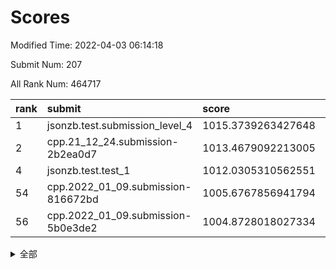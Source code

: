 # Scores

Modified Time: 2022-04-03 06:14:18

Submit Num: 207

All Rank Num: 464717

| rank |               submit               |       score        |       sigma        | pk_num |
| :--- | :--------------------------------- | :----------------- | :----------------- | :----- |
| 1    | jsonzb.test.submission_level_4     | 1015.3739263427648 | 0.8514703217663322 | 8980   |
| 2    | cpp.21_12_24.submission-2b2ea0d7   | 1013.4679092213005 | 0.7840729040181169 | 8984   |
| 4    | jsonzb.test.test_1                 | 1012.0305310562551 | 0.8003127659532193 | 8978   |
| 54   | cpp.2022_01_09.submission-816672bd | 1005.6767856941794 | 0.7286366134483412 | 8984   |
| 56   | cpp.2022_01_09.submission-5b0e3de2 | 1004.8728018027334 | 0.7403920914033765 | 8987   |


<details>
<summary>全部</summary>

| rank |                 submit                 |       score        |       sigma        | pk_num |
| :--- | :------------------------------------- | :----------------- | :----------------- | :----- |
| 1    | jsonzb.test.submission_level_4         | 1015.3739263427648 | 0.8514703217663322 | 8980   |
| 2    | cpp.21_12_24.submission-2b2ea0d7       | 1013.4679092213005 | 0.7840729040181169 | 8984   |
| 3    | gobigger.level_3.submission_level_3_22 | 1012.1338257374842 | 0.7829702126341082 | 8978   |
| 4    | jsonzb.test.test_1                     | 1012.0305310562551 | 0.8003127659532193 | 8978   |
| 5    | gobigger.level_3.submission_level_3_46 | 1011.9133244302186 | 0.7680673233625089 | 8978   |
| 6    | gobigger.level_3.submission_level_3_23 | 1011.7087459142487 | 0.7878036889182841 | 8978   |
| 7    | gobigger.level_3.submission_level_3_25 | 1011.5244715336767 | 0.7662804827786057 | 8983   |
| 8    | gobigger.level_3.submission_level_3_0  | 1011.2706862890527 | 0.7758880705072296 | 8983   |
| 9    | gobigger.level_3.submission_level_3_4  | 1011.2174397229658 | 0.7582707623594666 | 8980   |
| 10   | gobigger.level_3.submission_level_3_1  | 1010.8660375803635 | 0.7927297805369887 | 8980   |
| 11   | gobigger.level_3.submission_level_3_34 | 1010.7988590661251 | 0.7589596234038397 | 8978   |
| 12   | gobigger.level_3.submission_level_3_26 | 1010.7805422601356 | 0.7652176483788414 | 8986   |
| 13   | gobigger.level_3.submission_level_3_37 | 1010.7215546599064 | 0.7828077465451297 | 8980   |
| 14   | gobigger.level_3.submission_level_3_38 | 1010.712677964194  | 0.779546284054759  | 8982   |
| 15   | gobigger.level_3.submission_level_3_29 | 1010.7124689967668 | 0.7518396026948861 | 8982   |
| 16   | gobigger.level_3.submission_level_3_15 | 1010.6943226720714 | 0.7564926048574229 | 8979   |
| 17   | gobigger.level_3.submission_level_3_8  | 1010.6397878793749 | 0.7589291835227122 | 8981   |
| 18   | gobigger.level_3.submission_level_3_21 | 1010.3848861372393 | 0.7643196463872264 | 8983   |
| 19   | gobigger.level_3.submission_level_3_3  | 1010.3549214903393 | 0.7413655615746173 | 8982   |
| 20   | gobigger.level_3.submission_level_3_11 | 1010.3375849808695 | 0.7563812564826675 | 8981   |
| 21   | gobigger.level_3.submission_level_3_2  | 1010.3149591662882 | 0.7523633966093202 | 8976   |
| 22   | gobigger.level_3.submission_level_3_42 | 1010.2988004385401 | 0.7632154224299902 | 8985   |
| 23   | gobigger.level_3.submission_level_3_20 | 1010.2851205703414 | 0.7597811216214088 | 8976   |
| 24   | gobigger.level_3.submission_level_3_16 | 1010.2339696186199 | 0.7716961240248329 | 8980   |
| 25   | gobigger.level_3.submission_level_3_49 | 1010.2225824170239 | 0.7796055604202397 | 8981   |
| 26   | gobigger.level_3.submission_level_3_44 | 1010.1603151492782 | 0.7589512726524729 | 8986   |
| 27   | gobigger.level_3.submission_level_3_32 | 1010.0696037750456 | 0.7486173447505589 | 8980   |
| 28   | gobigger.level_3.submission_level_3_39 | 1010.0623134817865 | 0.7578810284044974 | 8980   |
| 29   | gobigger.level_3.submission_level_3_31 | 1009.9791559093152 | 0.761029982996417  | 8981   |
| 30   | gobigger.level_3.submission_level_3_12 | 1009.9649440788154 | 0.7449809349509304 | 8986   |
| 31   | gobigger.level_3.submission_level_3_18 | 1009.9497449216602 | 0.7580086121911768 | 8981   |
| 32   | gobigger.level_3.submission_level_3_5  | 1009.8992021574342 | 0.7623418684103007 | 8979   |
| 33   | gobigger.level_3.submission_level_3_13 | 1009.8249973247664 | 0.7357725268877108 | 8982   |
| 34   | gobigger.level_3.submission_level_3_17 | 1009.8001142244818 | 0.7705237049334873 | 8981   |
| 35   | gobigger.level_3.submission_level_3_19 | 1009.7961935937618 | 0.7622333934322645 | 8978   |
| 36   | gobigger.level_3.submission_level_3_7  | 1009.792099609393  | 0.7359303053547186 | 8977   |
| 37   | gobigger.level_3.submission_level_3_24 | 1009.5686252050195 | 0.7219993927364988 | 8981   |
| 38   | gobigger.level_3.submission_level_3_48 | 1009.5309216592117 | 0.7474189339137591 | 8980   |
| 39   | gobigger.level_3.submission_level_3_45 | 1009.5263686094587 | 0.7593048072352938 | 8978   |
| 40   | gobigger.level_3.submission_level_3_36 | 1009.4413601229326 | 0.7438595759109328 | 8979   |
| 41   | gobigger.level_3.submission_level_3_28 | 1009.4188642052002 | 0.7498581157617888 | 8982   |
| 42   | gobigger.level_3.submission_level_3_47 | 1009.3418275271747 | 0.7731597366095505 | 8983   |
| 43   | gobigger.level_3.submission_level_3_41 | 1009.3109287512967 | 0.742031230812023  | 8981   |
| 44   | gobigger.level_3.submission_level_3_43 | 1009.3004761288199 | 0.7495193507811235 | 8979   |
| 45   | gobigger.level_3.submission_level_3_6  | 1009.2981942954882 | 0.7425936839956266 | 8978   |
| 46   | gobigger.level_3.submission_level_3_9  | 1009.2331269972574 | 0.7555270476446081 | 8977   |
| 47   | gobigger.level_3.submission_level_3_33 | 1009.0550864061445 | 0.7557280942156479 | 8980   |
| 48   | gobigger.level_3.submission_level_3_10 | 1008.8376301174992 | 0.7360892170679917 | 8981   |
| 49   | gobigger.level_3.submission_level_3_14 | 1008.7487713803283 | 0.742326366136133  | 8976   |
| 50   | gobigger.level_3.submission_level_3_27 | 1008.6811852743531 | 0.7389905023283748 | 8978   |
| 51   | gobigger.level_3.submission_level_3_40 | 1008.6750595164982 | 0.7316561324366688 | 8980   |
| 52   | gobigger.level_3.submission_level_3_30 | 1008.2261771559835 | 0.7211892301851309 | 8979   |
| 53   | gobigger.level_3.submission_level_3_35 | 1007.9000967602905 | 0.7422259777634668 | 8981   |
| 54   | cpp.2022_01_09.submission-816672bd     | 1005.6767856941794 | 0.7286366134483412 | 8984   |
| 55   | gobigger.level_1.submission_level_1_33 | 1004.9477910081985 | 0.705907539466075  | 8978   |
| 56   | cpp.2022_01_09.submission-5b0e3de2     | 1004.8728018027334 | 0.7403920914033765 | 8987   |
| 57   | gobigger.level_1.submission_level_1_38 | 1004.533702051447  | 0.7341911567016188 | 8981   |
| 58   | gobigger.level_1.submission_level_1_7  | 1004.3537352069376 | 0.7159851369746097 | 8981   |
| 59   | gobigger.level_1.submission_level_1_10 | 1004.3397919751648 | 0.718937349298741  | 8983   |
| 60   | gobigger.level_1.submission_level_1_16 | 1004.2579327186462 | 0.7219897722095513 | 8977   |
| 61   | gobigger.level_1.submission_level_1_31 | 1004.1497372341437 | 0.7165634985099119 | 8977   |
| 62   | gobigger.level_1.submission_level_1_45 | 1004.1435360266518 | 0.723924212582315  | 8978   |
| 63   | gobigger.level_1.submission_level_1_18 | 1004.101842810303  | 0.7297110438328184 | 8979   |
| 64   | gobigger.level_1.submission_level_1_22 | 1004.0677191444152 | 0.7247229848400002 | 8981   |
| 65   | gobigger.level_1.submission_level_1_11 | 1004.0626204338573 | 0.7303013529750854 | 8983   |
| 66   | gobigger.level_1.submission_level_1_42 | 1003.9359553368208 | 0.716819340716129  | 8981   |
| 67   | gobigger.level_1.submission_level_1_49 | 1003.9354868367308 | 0.7248161528696075 | 8977   |
| 68   | gobigger.level_1.submission_level_1_19 | 1003.9223200540736 | 0.7167488410039938 | 8982   |
| 69   | gobigger.level_1.submission_level_1_15 | 1003.8272630168066 | 0.7184885628246614 | 8985   |
| 70   | gobigger.level_1.submission_level_1_9  | 1003.766276645299  | 0.7267681681833849 | 8982   |
| 71   | gobigger.level_1.submission_level_1_46 | 1003.7650864533979 | 0.7107409279395606 | 8980   |
| 72   | gobigger.level_1.submission_level_1_0  | 1003.7530856307559 | 0.7120543299046966 | 8975   |
| 73   | gobigger.level_1.submission_level_1_17 | 1003.7196728594353 | 0.7242928179983558 | 8980   |
| 74   | gobigger.level_1.submission_level_1_39 | 1003.6034560016407 | 0.7155148551529824 | 8981   |
| 75   | gobigger.level_1.submission_level_1_24 | 1003.5827265506308 | 0.7074400192125465 | 8985   |
| 76   | gobigger.level_1.submission_level_1_27 | 1003.5748138741194 | 0.7199235023855016 | 8981   |
| 77   | gobigger.level_1.submission_level_1_13 | 1003.555983441651  | 0.7217167694402932 | 8980   |
| 78   | gobigger.level_1.submission_level_1_41 | 1003.5308857723404 | 0.7316017209848454 | 8981   |
| 79   | gobigger.level_1.submission_level_1_43 | 1003.5245040513474 | 0.7174101052031455 | 8982   |
| 80   | gobigger.level_1.submission_level_1_40 | 1003.4440242510841 | 0.718872208060432  | 8979   |
| 81   | gobigger.level_1.submission_level_1_5  | 1003.4290755388328 | 0.7219817860887647 | 8981   |
| 82   | gobigger.level_1.submission_level_1_48 | 1003.4227228350564 | 0.7315832000812262 | 8976   |
| 83   | gobigger.level_1.submission_level_1_34 | 1003.3803939183025 | 0.7088882588231933 | 8980   |
| 84   | gobigger.level_1.submission_level_1_4  | 1003.3413811153542 | 0.7125800418755476 | 8975   |
| 85   | gobigger.level_1.submission_level_1_8  | 1003.2962152237578 | 0.7359769862699362 | 8975   |
| 86   | gobigger.level_1.submission_level_1_37 | 1003.2211869340518 | 0.7244220123118117 | 8978   |
| 87   | gobigger.level_1.submission_level_1_1  | 1003.2188368237237 | 0.7264114887836705 | 8978   |
| 88   | gobigger.level_1.submission_level_1_47 | 1003.1773538738144 | 0.7235288642565446 | 8982   |
| 89   | gobigger.level_1.submission_level_1_36 | 1003.1662606449743 | 0.727897024997626  | 8979   |
| 90   | gobigger.level_1.submission_level_1_32 | 1003.1276618019308 | 0.7198764059414304 | 8983   |
| 91   | gobigger.level_1.submission_level_1_21 | 1003.1050043744528 | 0.7178481611858424 | 8982   |
| 92   | gobigger.level_1.submission_level_1_26 | 1003.0992595040325 | 0.7103101748399279 | 8979   |
| 93   | gobigger.level_1.submission_level_1_23 | 1002.9257159823951 | 0.7184178935724334 | 8978   |
| 94   | gobigger.level_1.submission_level_1_20 | 1002.9229222518078 | 0.7144625958744274 | 8979   |
| 95   | gobigger.level_1.submission_level_1_30 | 1002.8696458831097 | 0.7204977595637863 | 8983   |
| 96   | gobigger.level_1.submission_level_1_12 | 1002.8225584760962 | 0.7100687821224196 | 8973   |
| 97   | gobigger.level_1.submission_level_1_14 | 1002.7121214002783 | 0.7120638914713554 | 8980   |
| 98   | gobigger.level_1.submission_level_1_28 | 1002.6953931927065 | 0.7180239256182194 | 8980   |
| 99   | gobigger.level_1.submission_level_1_29 | 1002.6938128489413 | 0.7166178832471513 | 8981   |
| 100  | gobigger.level_1.submission_level_1_35 | 1002.3816236857577 | 0.7183747128847113 | 8983   |
| 101  | gobigger.level_1.submission_level_1_2  | 1002.34489729832   | 0.7095352495618312 | 8980   |
| 102  | gobigger.level_1.submission_level_1_3  | 1002.3057848688795 | 0.7192645076640674 | 8983   |
| 103  | gobigger.level_1.submission_level_1_25 | 1002.0340406728559 | 0.7112293405403116 | 8979   |
| 104  | gobigger.level_1.submission_level_1_44 | 1001.9904520099844 | 0.7110159028881233 | 8973   |
| 105  | gobigger.level_1.submission_level_1_6  | 1001.9278691991359 | 0.6994733009963591 | 8975   |
| 106  | gobigger.random.submission_random_7    | 997.4758783608421  | 0.7048525221779637 | 8979   |
| 107  | gobigger.random.submission_random_23   | 997.1225749390803  | 0.7134070615803599 | 8983   |
| 108  | gobigger.random.submission_random_21   | 996.9298533411436  | 0.7168049055549228 | 8979   |
| 109  | gobigger.random.submission_random_12   | 996.8813890278294  | 0.7119953433089999 | 8978   |
| 110  | gobigger.random.submission_random_48   | 996.88127575843    | 0.7095396448840366 | 8982   |
| 111  | gobigger.random.submission_random_45   | 996.8692028585691  | 0.7148911939848456 | 8977   |
| 112  | gobigger.random.submission_random_41   | 996.789836148801   | 0.6984688355213766 | 8987   |
| 113  | gobigger.random.submission_random_24   | 996.6654599697622  | 0.7034073994902866 | 8985   |
| 114  | gobigger.random.submission_random_5    | 996.6634741964818  | 0.69852894995956   | 8978   |
| 115  | gobigger.random.submission_random_31   | 996.6428178062467  | 0.7129233597520445 | 8981   |
| 116  | gobigger.random.submission_random_38   | 996.5682172126718  | 0.6997592829822102 | 8982   |
| 117  | gobigger.random.submission_random_26   | 996.5565209064289  | 0.7119076077604819 | 8981   |
| 118  | gobigger.random.submission_random_19   | 996.5192859269741  | 0.7043018176445005 | 8980   |
| 119  | gobigger.random.submission_random_14   | 996.5069715737618  | 0.7018476091871881 | 8978   |
| 120  | gobigger.random.submission_random_36   | 996.4732883568405  | 0.7062757471910428 | 8980   |
| 121  | gobigger.random.submission_random_46   | 996.4162341623795  | 0.7057286561402633 | 8979   |
| 122  | gobigger.random.submission_random_11   | 996.391199006886   | 0.7096062661070331 | 8983   |
| 123  | gobigger.random.submission_random_18   | 996.2775741243131  | 0.718915806551847  | 8983   |
| 124  | gobigger.random.submission_random_37   | 996.2704220531093  | 0.7017558750711735 | 8983   |
| 125  | gobigger.random.submission_random_39   | 996.2661112624302  | 0.7079324734064276 | 8978   |
| 126  | gobigger.random.submission_random_32   | 996.0797714014363  | 0.7108733823193641 | 8982   |
| 127  | gobigger.random.submission_random_6    | 996.0539202631816  | 0.7116225328477908 | 8980   |
| 128  | gobigger.random.submission_random_16   | 996.0518989052212  | 0.7039397568073255 | 8981   |
| 129  | gobigger.random.submission_random_9    | 996.0508581244001  | 0.6936753373254205 | 8975   |
| 130  | gobigger.random.submission_random_20   | 995.9620151694044  | 0.713183095116536  | 8983   |
| 131  | gobigger.random.submission_random_1    | 995.8390372084849  | 0.6959203576254254 | 8979   |
| 132  | gobigger.random.submission_random_17   | 995.816862024621   | 0.7046966163395123 | 8981   |
| 133  | gobigger.random.submission_random_43   | 995.808479147349   | 0.7283970658938469 | 8978   |
| 134  | gobigger.random.submission_random_0    | 995.7562210341338  | 0.7053047026566104 | 8979   |
| 135  | gobigger.random.submission_random_25   | 995.7366218172762  | 0.7251243613028352 | 8981   |
| 136  | gobigger.random.submission_random_29   | 995.7275829993208  | 0.7212471265930019 | 8979   |
| 137  | gobigger.random.submission_random_28   | 995.7029161707783  | 0.7192514023501261 | 8981   |
| 138  | gobigger.random.submission_random_2    | 995.6997094258946  | 0.7105385823320551 | 8979   |
| 139  | gobigger.random.submission_random_30   | 995.6297487060907  | 0.7168924405361885 | 8981   |
| 140  | gobigger.random.submission_random_4    | 995.618624266147   | 0.7076940132486225 | 8982   |
| 141  | gobigger.random.submission_random_34   | 995.6142559934491  | 0.7279129030084261 | 8977   |
| 142  | gobigger.random.submission_random_15   | 995.5944288374726  | 0.7165861413437389 | 8976   |
| 143  | gobigger.random.submission_random_33   | 995.5788524712228  | 0.7176353450014847 | 8979   |
| 144  | gobigger.random.submission_random_22   | 995.4266091480632  | 0.7053413646339954 | 8979   |
| 145  | gobigger.random.submission_random_3    | 995.3956026952214  | 0.721694237731942  | 8983   |
| 146  | gobigger.random.submission_random_13   | 995.3872523988407  | 0.718261311494688  | 8982   |
| 147  | gobigger.random.submission_random_44   | 995.3701617281448  | 0.7073275597790425 | 8983   |
| 148  | gobigger.random.submission_random_27   | 995.2490320113343  | 0.7309105237148645 | 8976   |
| 149  | gobigger.random.submission_random_8    | 995.2345356277721  | 0.7071685760680775 | 8987   |
| 150  | gobigger.random.submission_random_47   | 995.1668441546661  | 0.7072953436615729 | 8981   |
| 151  | gobigger.random.submission_random_42   | 995.1219358734826  | 0.7068457578062997 | 8979   |
| 152  | gobigger.random.submission_random_10   | 995.0022496534586  | 0.7081851126724769 | 8979   |
| 153  | gobigger.random.submission_random_40   | 994.7932381599296  | 0.7071739756126559 | 8980   |
| 154  | gobigger.random.submission_random_49   | 994.6936899911101  | 0.7045362655953549 | 8982   |
| 155  | gobigger.random.submission_random_35   | 994.6087930877458  | 0.7265523369443935 | 8983   |
| 156  | gobigger.level_2.submission_level_2_5  | 994.5177401627169  | 0.733281209652386  | 8981   |
| 157  | gobigger.level_2.submission_level_2_22 | 993.4394069788293  | 0.7472580106349586 | 8982   |
| 158  | gobigger.level_2.submission_level_2_16 | 993.3815512666779  | 0.755435624140673  | 8975   |
| 159  | gobigger.level_2.submission_level_2_35 | 993.2844171346412  | 0.7365435966778475 | 8973   |
| 160  | gobigger.level_2.submission_level_2_33 | 993.1469756624209  | 0.738867858338379  | 8976   |
| 161  | gobigger.level_2.submission_level_2_40 | 993.0862829363044  | 0.7394561211518957 | 8979   |
| 162  | gobigger.level_2.submission_level_2_41 | 992.9461042935362  | 0.720930302638496  | 8979   |
| 163  | gobigger.level_2.submission_level_2_45 | 992.8831272514618  | 0.7481976164211948 | 8977   |
| 164  | gobigger.level_2.submission_level_2_25 | 992.7919045408592  | 0.7376217545699453 | 8982   |
| 165  | gobigger.level_2.submission_level_2_43 | 992.6653667984157  | 0.7301527085478232 | 8984   |
| 166  | gobigger.level_2.submission_level_2_46 | 992.6426132202525  | 0.7295439279735699 | 8982   |
| 167  | gobigger.level_2.submission_level_2_26 | 992.5773622590345  | 0.7453539303008002 | 8978   |
| 168  | gobigger.level_2.submission_level_2_23 | 992.475292224131   | 0.764714780888384  | 8984   |
| 169  | gobigger.level_2.submission_level_2_15 | 992.4335110019329  | 0.7319039232260667 | 8982   |
| 170  | gobigger.level_2.submission_level_2_13 | 992.3282934833882  | 0.7434813025577446 | 8983   |
| 171  | gobigger.level_2.submission_level_2_28 | 992.2907476684449  | 0.7474454127834143 | 8981   |
| 172  | gobigger.level_2.submission_level_2_38 | 992.2774916231414  | 0.7554974186690607 | 8978   |
| 173  | gobigger.level_2.submission_level_2_9  | 992.2519950345512  | 0.7467123371547176 | 8978   |
| 174  | gobigger.level_2.submission_level_2_21 | 992.2252872539683  | 0.7321695137679077 | 8980   |
| 175  | gobigger.level_2.submission_level_2_39 | 992.2068633618919  | 0.7319849026121161 | 8980   |
| 176  | gobigger.level_2.submission_level_2_27 | 992.2004815994466  | 0.7369264895935694 | 8977   |
| 177  | gobigger.level_2.submission_level_2_10 | 992.1958143263528  | 0.743234694710812  | 8983   |
| 178  | gobigger.level_2.submission_level_2_20 | 992.1642704402996  | 0.7430180611461592 | 8980   |
| 179  | gobigger.level_2.submission_level_2_49 | 992.159421643608   | 0.721110737096228  | 8979   |
| 180  | gobigger.level_2.submission_level_2_7  | 992.1199721734663  | 0.7611068527462079 | 8982   |
| 181  | gobigger.level_2.submission_level_2_47 | 992.096854881203   | 0.7411200348146135 | 8979   |
| 182  | gobigger.level_2.submission_level_2_17 | 992.0749473600584  | 0.7563049770665153 | 8984   |
| 183  | gobigger.level_2.submission_level_2_18 | 992.0379772800785  | 0.7555112878384498 | 8980   |
| 184  | gobigger.level_2.submission_level_2_1  | 992.0250912542989  | 0.7279915494605025 | 8975   |
| 185  | gobigger.level_2.submission_level_2_6  | 991.9093840330064  | 0.7411413701784535 | 8980   |
| 186  | gobigger.level_2.submission_level_2_0  | 991.809213671172   | 0.7638463352018252 | 8984   |
| 187  | gobigger.level_2.submission_level_2_42 | 991.7858670029732  | 0.7608497964232707 | 8978   |
| 188  | gobigger.level_2.submission_level_2_8  | 991.5418145844947  | 0.753037715813086  | 8977   |
| 189  | gobigger.level_2.submission_level_2_48 | 991.4812092576021  | 0.7611085597462757 | 8983   |
| 190  | gobigger.level_2.submission_level_2_14 | 991.4593149395831  | 0.7347081050217307 | 8977   |
| 191  | gobigger.level_2.submission_level_2_3  | 991.451191029327   | 0.7358476767449427 | 8978   |
| 192  | gobigger.level_2.submission_level_2_30 | 991.3978067462089  | 0.768356100894464  | 8975   |
| 193  | gobigger.level_2.submission_level_2_34 | 991.3743547209297  | 0.7294003483171951 | 8975   |
| 194  | gobigger.level_2.submission_level_2_11 | 991.3296588170733  | 0.7537491561354067 | 8975   |
| 195  | gobigger.level_2.submission_level_2_19 | 991.3073063873652  | 0.7455922823833576 | 8983   |
| 196  | gobigger.level_2.submission_level_2_31 | 991.2799638343084  | 0.7434584563842858 | 8981   |
| 197  | gobigger.level_2.submission_level_2_37 | 991.2498164421662  | 0.7543148120667192 | 8976   |
| 198  | gobigger.level_2.submission_level_2_29 | 991.1655204254982  | 0.7582068540357644 | 8979   |
| 199  | gobigger.level_2.submission_level_2_4  | 991.0708659857754  | 0.7666319012187497 | 8982   |
| 200  | gobigger.level_2.submission_level_2_32 | 990.9983682715828  | 0.754214912215124  | 8976   |
| 201  | gobigger.level_2.submission_level_2_2  | 990.8903821615314  | 0.7386734647069259 | 8981   |
| 202  | gobigger.level_2.submission_level_2_24 | 990.7984335227799  | 0.7603323112742715 | 8981   |
| 203  | gobigger.level_2.submission_level_2_12 | 990.5771468179652  | 0.7687842518309332 | 8981   |
| 204  | gobigger.level_2.submission_level_2_36 | 990.5484626171584  | 0.7693743334595272 | 8980   |
| 205  | gobigger.level_2.submission_level_2_44 | 989.8425531296817  | 0.7823025737581902 | 8977   |
| 206  | gobigger.none.submission_none_0        | 977.7002820360711  | 1.3396288095722646 | 8981   |
| 207  | gobigger.none.submission_none_1        | 973.1811015162162  | 1.8371437957573846 | 8982   |

</details>